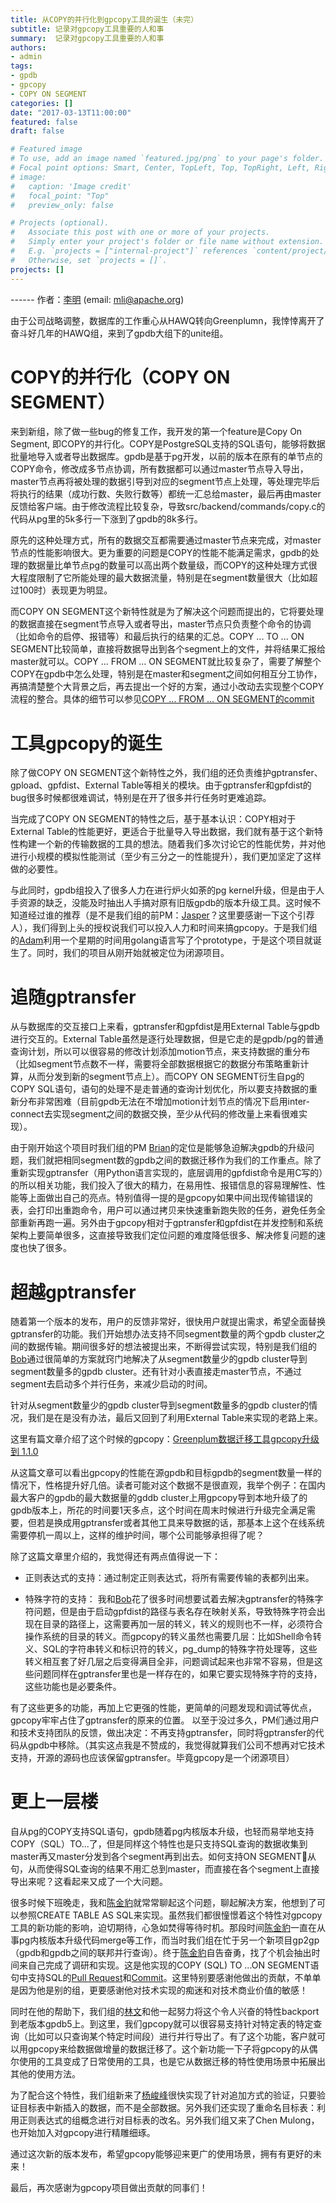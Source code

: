 ```yaml
---
title: 从COPY的并行化到gpcopy工具的诞生（未完）
subtitle: 记录对gpcopy工具重要的人和事
summary:  记录对gpcopy工具重要的人和事
authors:
- admin
tags:
- gpdb
- gpcopy
- COPY ON SEGMENT
categories: []
date: "2017-03-13T11:00:00"
featured: false
draft: false

# Featured image
# To use, add an image named `featured.jpg/png` to your page's folder.
# Focal point options: Smart, Center, TopLeft, Top, TopRight, Left, Right, BottomLeft, Bottom, BottomRight
# image:
#   caption: 'Image credit'
#   focal_point: "Top"
#   preview_only: false

# Projects (optional).
#   Associate this post with one or more of your projects.
#   Simply enter your project's folder or file name without extension.
#   E.g. `projects = ["internal-project"]` references `content/project/deep-learning/index.md`.
#   Otherwise, set `projects = []`.
projects: []
---
```


------ 作者：[李明](https://github.com/liming01) (email: mli@apache.org)

由于公司战略调整，数据库的工作重心从HAWQ转向Greenplumn，我悻悻离开了奋斗好几年的HAWQ组，来到了gpdb大组下的unite组。

# COPY的并行化（COPY ON SEGMENT）

来到新组，除了做一些bug的修复工作，我开发的第一个feature是Copy On Segment, 即COPY的并行化。COPY是PostgreSQL支持的SQL语句，能够将数据批量地导入或者导出数据库。gpdb是基于pg开发，以前的版本在原有的单节点的COPY命令，修改成多节点协调，所有数据都可以通过master节点导入导出，master节点再将被处理的数据引导到对应的segment节点上处理，等处理完毕后将执行的结果（成功行数、失败行数等）都统一汇总给master，最后再由master反馈给客户端。由于修改流程比较复杂，导致src/backend/commands/copy.c的代码从pg里的5k多行一下涨到了gpdb的8k多行。

原先的这种处理方式，所有的数据交互都需要通过master节点来完成，对master节点的性能影响很大。更为重要的问题是COPY的性能不能满足需求，gpdb的处理的数据量比单节点pg的数量可以高出两个数量级，而COPY的这种处理方式很大程度限制了它所能处理的最大数据流量，特别是在segment数量很大（比如超过100时）表现更为明显。

而COPY ON SEGMENT这个新特性就是为了解决这个问题而提出的，它将要处理的数据直接在segment节点导入或者导出，master节点只负责整个命令的协调（比如命令的启停、报错等）和最后执行的结果的汇总。COPY ... TO ... ON SEGMENT比较简单，直接将数据导出到各个segment上的文件，并将结果汇报给master就可以。COPY ... FROM ... ON SEGMENT就比较复杂了，需要了解整个COPY在gpdb中怎么处理，特别是在master和segment之间如何相互分工协作，再搞清楚整个大背景之后，再去提出一个好的方案，通过小改动去实现整个COPY流程的整合。具体的细节可以参见[COPY ... FROM ... ON SEGMENT的commit](https://github.com/greenplum-db/gpdb/commit/e254287ef997b2b33cdca5ec627bd9fc163d12e3)

# 工具gpcopy的诞生

除了做COPY ON SEGMENT这个新特性之外，我们组的还负责维护gptransfer、gpload、gpfdist、External Table等相关的模块。由于gptransfer和gpfdist的bug很多时候都很难调试，特别是在开了很多并行任务时更难追踪。

当完成了COPY ON SEGMENT的特性之后，基于基本认识：COPY相对于External Table的性能更好，更适合于批量导入导出数据，我们就有基于这个新特性构建一个新的传输数据的工具的想法。随着我们多次讨论它的性能优势，并对他进行小规模的模拟性能测试（至少有三分之一的性能提升），我们更加坚定了这样做的必要性。

与此同时，gpdb组投入了很多人力在进行炉火如荼的pg kernel升级，但是由于人手资源的缺乏，没能及时抽出人手搞对原有旧版gpdb的版本升级工具。这时候不知道经过谁的推荐（是不是我们组的前PM：[Jasper](https://github.com/lij55)？这里要感谢一下这个引荐人），我们得到上头的授权说我们可以投入人力和时间来搞gpcopy。于是我们组的[Adam](https://github.com/adam8157)利用一个星期的时间用golang语言写了个prototype，于是这个项目就诞生了。同时，我们的项目从刚开始就被定位为闭源项目。

# 追随gptransfer

从与数据库的交互接口上来看，gptransfer和gpfdist是用External Table与gpdb进行交互的。External Table虽然是逐行处理数据，但是它走的是gpdb/pg的普通查询计划，所以可以很容易的修改计划添加motion节点，来支持数据的重分布（比如segment节点数不一样，需要将全部数据根据它的数据分布策略重新计算，从而分发到新的segment节点上）。而COPY ON SEGMENT衍生自pg的COPY SQL语句，语句的处理不是走普通的查询计划优化，所以要支持数据的重新分布非常困难（目前gpdb无法在不增加motion计划节点的情况下启用inter-connect去实现segment之间的数据交换，至少从代码的修改量上来看很难实现）。

由于刚开始这个项目时我们组的PM [Brian](https://github.com/brianlugongyu)的定位是能够急迫解决gpdb的升级问题，我们就把相同segment数的gpdb之间的数据迁移作为我们的工作重点。除了重新实现gptransfer（用Python语言实现的，底层调用的gpfdist命令是用C写的）的所以相关功能，我们投入了很大的精力，在易用性、报错信息的容易理解性、性能等上面做出自己的亮点。特别值得一提的是gpcopy如果中间出现传输错误的表，会打印出重跑命令，用户可以通过拷贝来快速重新跑失败的任务，避免任务全部重新再跑一遍。另外由于gpcopy相对于gptransfer和gpfdist在并发控制和系统架构上要简单很多，这直接导致我们定位问题的难度降低很多、解决修复问题的速度也快了很多。

# 超越gptransfer

随着第一个版本的发布，用户的反馈非常好，很快用户就提出需求，希望全面替换gptransfer的功能。我们开始想办法支持不同segment数量的两个gpdb cluster之间的数据传输。期间很多好的想法被提出来，不断得尝试实现，特别是我们组的[Bob](https://github.com/baotingfang)通过很简单的方案就窍门地解决了从segment数量少的gpdb cluster导到segment数量多的gpdb cluster。还有针对小表直接走master节点，不通过segment去启动多个并行任务，来减少启动的时间。

针对从segment数量少的gpdb cluster导到segment数量多的gpdb cluster的情况，我们是在是没有办法，最后又回到了利用External Table来实现的老路上来。

这里有篇文章介绍了这个时候的gpcopy：[Greenplum数据迁移工具gpcopy升级到 1.1.0](https://cloud.tencent.com/developer/news/355959)

从这篇文章可以看出gpcopy的性能在源gpdb和目标gpdb的segment数量一样的情况下，性格提升好几倍。读者可能对这个数据不是很直观，我举个例子：在国内最大客户的gpdb的最大数据量的gddb cluster上用gpcopy导到本地升级了的gpdb版本上，所花的时间要1天多点，这个时间在周末时候进行升级完全满足需要，但若是换成用gptransfer或者其他工具来导数据的话，那基本上这个在线系统需要停机一周以上，这样的维护时间，哪个公司能够承担得了呢？

除了这篇文章里介绍的，我觉得还有两点值得说一下：

- 正则表达式的支持：通过制定正则表达式，将所有需要传输的表都列出来。

- 特殊字符的支持： 我和[Bob](https://github.com/baotingfang)花了很多时间想要试着去解决gptransfer的特殊字符问题，但是由于启动gpfdist的路径与表名存在映射关系，导致特殊字符会出现在目录的路径上，这需要再加一层的转义，转义的规则也不一样，必须符合操作系统的目录的转义。而gpcopy的转义虽然也需要几层：比如Shell命令转义、SQL的字符串转义和标识符的转义，pg_dump的特殊字符处理等，这些转义相互套了好几层之后变得满目全非，问题调试起来也非常不容易，但是这些问题同样在gptransfer里也是一样存在的，如果它要实现特殊字符的支持，这些功能也是必要条件。

有了这些更多的功能，再加上它更强的性能，更简单的问题发现和调试等优点，gpcopy牢牢占住了gptransfer的原来的位置。
以至于没过多久，PM们通过用户和技术支持团队的反馈，做出决定：不再支持gptransfer，同时将gptransfer的代码从gpdb中移除。（其实这点我是不赞成的，我觉得就算我们公司不想再对它技术支持，开源的源码也应该保留gptransfer。毕竟gpcopy是一个闭源项目）

# 更上一层楼

自从pg的COPY支持SQL语句，gpdb随着pg内核版本升级，也轻而易举地支持COPY（SQL）TO...了，但是同样这个特性也是只支持SQL查询的数据收集到master再又master分发到各个segment再到出去。如何支持ON SEGMENT从句，从而使得SQL查询的结果不用汇总到master，而直接在各个segment上直接导出来呢？这看起来又成了一个大问题。

很多时候下班晚走，我和[陈金豹](https://github.com/baobao0206)就常常聊起这个问题，聊起解决方案，他想到了可以参照CREATE TABLE AS SQL来实现。虽然我们都很憧憬着这个特性对gpcopy工具的新功能的影响，迫切期待，心急如焚得等待时机。那段时间[陈金豹](https://github.com/baobao0206)一直在从事pg内核版本升级代码merge等工作，而当时我们组在忙于另一个新项目gp2gp（gpdb和gpdb之间的联邦并行查询）。终于[陈金豹](https://github.com/baobao0206)自告奋勇，找了个机会抽出时间来自己完成了调研和实现。这是他实现的COPY (SQL) TO ...ON SEGMENT语句中支持SQL的[Pull Request](https://github.com/greenplum-db/gpdb/pull/6077)和[Commit](https://github.com/greenplum-db/gpdb/commit/bad6cebc942ad2abc77b36b4d3a1d55236e33a18)。这里特别要感谢他做出的贡献，不单单是因为他是别的组，更要感谢他对技术实现的痴迷和对技术商业价值的敏感！

同时在他的帮助下，我们组的[林文](https://github.com/linwen)和他一起努力将这个令人兴奋的特性backport到老版本gpdb5上。到这里，我们gpcopy就可以很容易支持针对特定表的特定查询（比如可以只查询某个特定时间段）进行并行导出了。有了这个功能，客户就可以用gpcopy来给数据做增量的数据迁移了。这个新功能一下子将gpcopy的从偶尔使用的工具变成了日常使用的工具，也是它从数据迁移的特性使用场景中拓展出其他的使用方法。

为了配合这个特性，我们组新来了[杨峻峰](https://github.com/JunfengYang)很快实现了针对追加方式的验证，只要验证目标表中新插入的数据，而不是全部数据。另外我们还实现了重命名目标表：利用正则表达式的组概念进行对目标表的改名。另外我们组又来了Chen Mulong，也开始加入对gpcopy进行精雕细琢。

通过这次新的版本发布，希望gpcopy能够迎来更广的使用场景，拥有有更好的未来！

最后，再次感谢为gpcopy项目做出贡献的同事们！